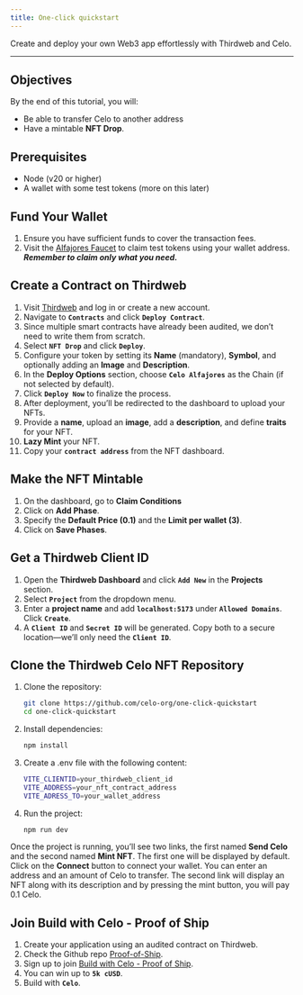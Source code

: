 ```yaml
---
title: One-click quickstart
---
```


Create and deploy your own Web3 app effortlessly with Thirdweb and Celo. 

---

## Objectives

By the end of this tutorial, you will:

* Be able to transfer Celo to another address
* Have a mintable **NFT Drop**.

## Prerequisites

* Node (v20 or higher)
* A wallet with some test tokens (more on this later)

## Fund Your Wallet  

1. Ensure you have sufficient funds to cover the transaction fees.  
2. Visit the [Alfajores Faucet](https://faucet.celo.org/alfajores) to claim test tokens using your wallet address. ***Remember to claim only what you need.***

## Create a Contract on Thirdweb

1. Visit [Thirdweb](https://thirdweb.com/login) and log in or create a new account.  
2. Navigate to **`Contracts`** and click **`Deploy Contract`**.  
3. Since multiple smart contracts have already been audited, we don’t need to write them from scratch.  
4. Select **`NFT Drop`** and click **`Deploy`**.  
5. Configure your token by setting its **Name** (mandatory), **Symbol**, and optionally adding an **Image** and **Description**.  
6. In the **Deploy Options** section, choose **`Celo Alfajores`** as the Chain (if not selected by default).  
7. Click **`Deploy Now`** to finalize the process.  
8. After deployment, you’ll be redirected to the dashboard to upload your NFTs.  
9. Provide a **name**, upload an **image**, add a **description**, and define **traits** for your NFT.  
10. **Lazy Mint** your NFT.  
11. Copy your **`contract address`** from the NFT dashboard.  

## Make the NFT Mintable

1. On the dashboard, go to **Claim Conditions**
2. Click on **Add Phase**.
2. Specify the **Default Price (0.1)** and the **Limit per wallet (3)**.
3. Click on **Save Phases**.

## Get a Thirdweb Client ID  

1. Open the **Thirdweb Dashboard** and click **`Add New`** in the **Projects** section.  
2. Select **`Project`** from the dropdown menu.  
3. Enter a **project name** and add **`localhost:5173`** under **`Allowed Domains`**. Click **`Create`**.  
4. A **`Client ID`** and **`Secret ID`** will be generated. Copy both to a secure location—we’ll only need the **`Client ID`**.  

## Clone the Thirdweb Celo NFT Repository  

1. Clone the repository: 
 
   ```sh
   git clone https://github.com/celo-org/one-click-quickstart
   cd one-click-quickstart
   ```
   
2. Install dependencies:


	```sh
	npm install
	```
	
3. Create a .env file with the following content:


	```sh
	VITE_CLIENTID=your_thirdweb_client_id
	VITE_ADDRESS=your_nft_contract_address
	VITE_ADRESS_TO=your_wallet_address
	```	
	
4. Run the project:


	```sh
   npm run dev
	```
	
Once the project is running, you’ll see two links, the first named **Send Celo** and the second named **Mint NFT**. 
The first one will be displayed by default. Click on the **Connect** button to connect your wallet. You can enter an 
address and an amount of Celo to transfer. The second link will display an NFT along with its description and by pressing
the mint button, you will pay 0.1 Celo.

## Join Build with Celo - Proof of Ship

1. Create your application using an audited contract on Thirdweb.
2. Check the Github repo [Proof-of-Ship](https://github.com/celo-org/Proof-of-Ship?tab=readme-ov-file).
3. Sign up to join [Build with Celo - Proof of Ship](https://celo.lemonade.social/e/4JkhOXcD).
4. You can win up to **`5k cUSD`**.
5. Build with **`Celo`**.
